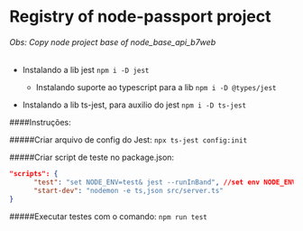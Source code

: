 # Registry of node-passport project

###### Obs: Copy node project base of node_base_api_b7web

  - Instalando a lib jest
    `npm i -D jest`

      - Instalando suporte ao typescript para a lib
        `npm i -D @types/jest`

  - Instalando a lib ts-jest, para auxilio do jest
    `npm i -D ts-jest`

  
####Instruções:

#####Criar arquivo de config do Jest:
`npx ts-jest config:init`

#####Criar script de teste no package.json:
```json
"scripts": {
      "test": "set NODE_ENV=test& jest --runInBand", //set env NODE_ENV e define o jest para executar sequencia de testes
      "start-dev": "nodemon -e ts,json src/server.ts"
}
```
#####Executar testes com o comando:
`npm run test`